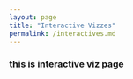 ```yaml
---
layout: page
title: "Interactive Vizzes"
permalink: /interactives.md
---
```


### this is interactive viz page
